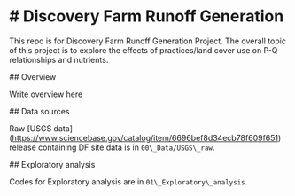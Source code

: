 # \# Discovery Farm Runoff Generation

This repo is for Discovery Farm Runoff Generation Project. The overall topic of this project is to explore the effects of practices/land cover use on P-Q relationships and nutrients.



\## Overview

Write overview here

\## Data sources

Raw \[USGS data](https://www.sciencebase.gov/catalog/item/6696bef8d34ecb78f609f651) release containing DF site data is in `00\_Data/USGS\_raw`.

\## Exploratory analysis

Codes for Exploratory analysis are in `01\_Exploratory\_analysis`.

